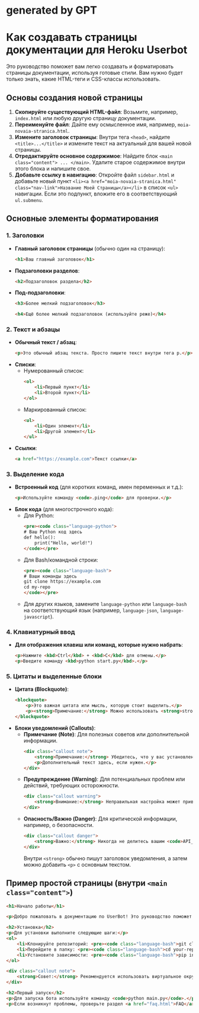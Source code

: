 # generated by GPT

# Как создавать страницы документации для Heroku Userbot

Это руководство поможет вам легко создавать и форматировать страницы документации, используя готовые стили. Вам нужно будет только знать, какие HTML-теги и CSS-классы использовать.

## Основы создания новой страницы

1.  **Скопируйте существующий HTML-файл**: Возьмите, например, `index.html` или любую другую страницу документации.
2.  **Переименуйте файл**: Дайте ему осмысленное имя, например, `moia-novaia-stranica.html`.
3.  **Измените заголовок страницы**: Внутри тега `<head>`, найдите `<title>...</title>` и измените текст на актуальный для вашей новой страницы.
4.  **Отредактируйте основное содержимое**: Найдите блок `<main class="content"> ... </main>`. Удалите старое содержимое внутри этого блока и напишите свое.
5.  **Добавьте ссылку в навигацию**: Откройте файл `sidebar.html` и добавьте новый пункт `<li><a href="moia-novaia-stranica.html" class="nav-link">Название Моей Страницы</a></li>` в список `<ul>` навигации. Если это подпункт, вложите его в соответствующий `ul.submenu`.

## Основные элементы форматирования

### 1. Заголовки

*   **Главный заголовок страницы** (обычно один на страницу):
    ```html
    <h1>Ваш главный заголовок</h1>
    ```
*   **Подзаголовки разделов**:
    ```html
    <h2>Подзаголовок раздела</h2>
    ```
*   **Под-подзаголовки**:
    ```html
    <h3>Более мелкий подзаголовок</h3>
    ```
    ```html
    <h4>Ещё более мелкий подзаголовок (используйте реже)</h4>
    ```

### 2. Текст и абзацы

*   **Обычный текст / абзац**:
    ```html
    <p>Это обычный абзац текста. Просто пишите текст внутри тега p.</p>
    ```
*   **Списки**:
    *   Нумерованный список:
        ```html
        <ol>
            <li>Первый пункт</li>
            <li>Второй пункт</li>
        </ol>
        ```
    *   Маркированный список:
        ```html
        <ul>
            <li>Один элемент</li>
            <li>Другой элемент</li>
        </ul>
        ```
*   **Ссылки**:
    ```html
    <a href="https://example.com">Текст ссылки</a>
    ```

### 3. Выделение кода

*   **Встроенный код** (для коротких команд, имен переменных и т.д.):
    ```html
    <p>Используйте команду <code>.ping</code> для проверки.</p>
    ```
*   **Блок кода** (для многострочного кода):
    *   Для Python:
        ```html
        <pre><code class="language-python">
        # Ваш Python код здесь
        def hello():
            print("Hello, world!")
        </code></pre>
        ```
    *   Для Bash/командной строки:
        ```html
        <pre><code class="language-bash">
        # Ваши команды здесь
        git clone https://example.com
        cd my-repo
        </code></pre>
        ```
    *   Для других языков, замените `language-python` или `language-bash` на соответствующий язык (например, `language-json`, `language-javascript`).

### 4. Клавиатурный ввод

*   **Для отображения клавиш или команд, которые нужно набрать**:
    ```html
    <p>Нажмите <kbd>Ctrl</kbd> + <kbd>C</kbd> для отмены.</p>
    <p>Введите команду <kbd>python start.py</kbd>.</p>
    ```

### 5. Цитаты и выделенные блоки

*   **Цитата (Blockquote)**:
    ```html
    <blockquote>
        <p>Это важная цитата или мысль, которую стоит выделить.</p>
        <p><strong>Примечание:</strong> Можно использовать <strong>strong</strong> внутри.</p>
    </blockquote>
    ```
*   **Блоки уведомлений (Callouts)**:
    *   **Примечание (Note)**: Для полезных советов или дополнительной информации.
        ```html
        <div class="callout note">
            <strong>Примечание:</strong> Убедитесь, что у вас установлена последняя версия.
            <p>Дополнительный текст здесь, если нужен.</p>
        </div>
        ```
    *   **Предупреждение (Warning)**: Для потенциальных проблем или действий, требующих осторожности.
        ```html
        <div class="callout warning">
            <strong>Внимание:</strong> Неправильная настройка может привести к ошибкам.
        </div>
        ```
    *   **Опасность/Важно (Danger)**: Для критической информации, например, о безопасности.
        ```html
        <div class="callout danger">
            <strong>Важно:</strong> Никогда не делитесь вашим <code>API_HASH</code> или <code>STRING_SESSION</code>!
        </div>
        ```
        Внутри `<strong>` обычно пишут заголовок уведомления, а затем можно добавить `<p>` с основным текстом.

## Пример простой страницы (внутри `<main class="content">`)

```html
<h1>Начало работы</h1>

<p>Добро пожаловать в документацию по UserBot! Это руководство поможет вам быстро начать работу.</p>

<h2>Установка</h2>
<p>Для установки выполните следующие шаги:</p>
<ol>
    <li>Клонируйте репозиторий: <pre><code class="language-bash">git clone https://your-repo-link.git</code></pre></li>
    <li>Перейдите в папку: <pre><code class="language-bash">cd your-repo</code></pre></li>
    <li>Установите зависимости: <pre><code class="language-bash">pip install -r requirements.txt</code></pre></li>
</ol>

<div class="callout note">
    <strong>Совет:</strong> Рекомендуется использовать виртуальное окружение Python.
</div>

<h2>Первый запуск</h2>
<p>Для запуска бота используйте команду <code>python main.py</code>.</p>
<p>Если возникнут проблемы, проверьте раздел <a href="faq.html">FAQ</a>.</p>